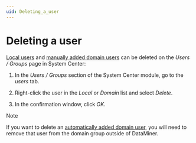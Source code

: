 ```yaml
---
uid: Deleting_a_user
---
```


# Deleting a user

[Local users](xref:Types_of_users#local-users) and [manually added domain users](xref:Types_of_users#manually-added-domain-users) can be deleted on the *Users / Groups* page in System Center:

1. In the *Users / Groups* section of the System Center module, go to the *users* tab.

1. Right-click the user in the *Local* or *Domain* list and select *Delete*.

1. In the confirmation window, click *OK*.

> [!NOTE]
> If you want to delete an [automatically added domain user](xref:Types_of_users#automatically-added-domain-users), you will need to remove that user from the domain group outside of DataMiner.
